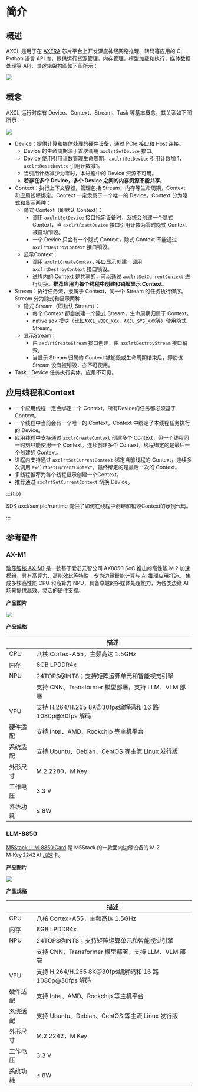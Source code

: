 # 简介

## 概述

AXCL 是用于在 [AXERA](https://www.axera-tech.com/) 芯片平台上开发深度神经网络推理、转码等应用的 C、Python 语言 API 库，提供运行资源管理，内存管理，模型加载和执行，媒体数据处理等 API，其逻辑架构图如下图所示：

![](../res/axcl_architecture.svg)



## 概念

AXCL 运行时库有 Device、Context、Stream、Task 等基本概念，其关系如下图所示：

![](../res/axcl_concept.svg)

- Device：提供计算和媒体处理的硬件设备，通过 PCIe 接口和 Host 连接。
  - Device 的生命周期源于首次调用 `axclrtSetDevice` 接口。
  - Device 使用引用计数管理生命周期，`axclrtSetDevice` 引用计数加 1，`axclrtResetDevice` 引用计数减1。
  - 当引用计数减少为零时，本进程中的 Device 资源不可用。
  - **若存在多个 Device，多个 Device 之间的内存资源不能共享**。
- Context：执行上下文容器，管理包括 Stream，内存等生命周期，Context 和应用线程绑定。Context 一定隶属于一个唯一的 Device。Context 分为隐式和显示两种：
  - 隐式 Context（即默认 Context）：
    - 调用 `axclrtSetDevice` 接口指定设备时，系统会创建一个隐式 Context，当 `axclrtResetDevice` 接口引用计数为零时隐式 Context 被自动销毁。
    - 一个 Device 只会有一个隐式 Context，隐式 Context 不能通过 `axclrtDestroyContext` 接口销毁。
  - 显示Context：
    - 调用 `axclrtCreateContext` 接口显示创建，调用 `axclrtDestroyContext` 接口销毁。
    - 进程内的 Context 是共享的，可以通过 `axclrtSetCurrentContext` 进行切换。**推荐应用为每个线程中创建和销毁显示 Context**。
- Stream：执行任务流，隶属于 Context，同一个 Stream 的任务执行保序。Stream 分为隐式和显示两种：
  - 隐式 Stream（即默认 Stream）：
    - 每个 Context 都会创建一个隐式 Stream，生命周期归属于 Context。
    - native sdk 模块（比如`AXCL_VDEC_XXX`、`AXCL_SYS_XXX`等）使用隐式 Stream。
  - 显示Stream：
    - 由 `axclrtCreateStream` 接口创建，由 `axclrtDestroyStream` 接口销毁。
    - 当显示 Stream 归属的 Context 被销毁或生命周期结束后，即使该 Stream 没有被销毁，亦不可使用。
- Task：Device 任务执行实体，应用不可见。



## 应用线程和Context

- 一个应用线程一定会绑定一个 Context，所有Device的任务都必须基于 Context。
- 一个线程中当前会有一个唯一的 Context，Context 中绑定了本线程任务执行的 Device。
- 应用线程中支持通过 `axclrCreateContext` 创建多个 Context，但一个线程同一时刻只能使用一个 Context。连续创建多个 Context，线程绑定的是最后一个创建的 Context。
- 进程内支持通过 `axclrtSetCurrentContext` 绑定当前线程的 Context，连续多次调用 `axclrtSetCurrentContext`，最终绑定的是最后一次的 Context。
- 多线程推荐为每个线程显示创建一个Context。
- 推荐通过 `axclrtSetCurrentContext` 切换 Device。

:::{tip}

   SDK axcl/sample/runtime 提供了如何在线程中创建和销毁Context的示例代码。

:::


## 参考硬件

### AX-M1

[瑞莎智核 AX-M1](https://docs.radxa.com/aicore/ax-m1) 是一款基于爱芯元智公司 AX8850 SoC 推出的高性能 M.2 加速模组，具有高算力、高能效比等特性，专为边缘智能计算与 AI 推理应用打造。
集成多核高性能 CPU 和高算力 NPU，具备卓越的多媒体处理能力，为各类边缘 AI 场景提供高效、灵活的硬件支撑。

**产品图片**

![](../res/AX-M1.png)

**产品规格**

|              | 描述                                                    |
| ------------ | ------------------------------------------------------- |
| CPU       | 八核 Cortex-A55，主频高达 1.5GHz                            |
| 内存         | 8GB LPDDR4x                                             |
| NPU         | 24TOPS@INT8；支持矩阵运算单元和智能视觉引擎                 |
|              | 支持 CNN、Transformer 模型部署，支持 LLM、VLM 部署      |
| VPU        | 支持 H.264/H.265 8K@30fps编解码和 16 路 1080p@30fps 解码  |
| 硬件适配	     | 支持 Intel、AMD、Rockchip 等主机平台                    |
| 系统适配	     | 支持 Ubuntu、Debian、CentOS 等主流 Linux 发行版         |
| 外形尺寸     | M.2 2280，M Key                                         |
| 工作电压     | 3.3 V                                                   |
| 系统功耗	    | ≤ 8W                                                   |

### LLM-8850

[M5Stack LLM‑8850 Card](https://docs.m5stack.com/zh_CN/guide/ai_accelerator/overview) 是 M5Stack 的一款面向边缘设备的 M.2 M‑Key 2242 AI 加速卡。

**产品图片**

![](../res/LLM8850.png)

**产品规格**

|              | 描述                                                    |
| ------------ | ------------------------------------------------------- |
| CPU       | 八核 Cortex-A55，主频高达 1.5GHz                            |
| 内存         | 8GB LPDDR4x                                             |
| NPU         | 24TOPS@INT8；支持矩阵运算单元和智能视觉引擎                 |
|              | 支持 CNN、Transformer 模型部署，支持 LLM、VLM 部署      |
| VPU        | 支持 H.264/H.265 8K@30fps编解码和 16 路 1080p@30fps 解码  |
| 硬件适配	     | 支持 Intel、AMD、Rockchip 等主机平台                    |
| 系统适配	     | 支持 Ubuntu、Debian、CentOS 等主流 Linux 发行版         |
| 外形尺寸     | M.2 2242，M Key                                         |
| 工作电压     | 3.3 V                                                   |
| 系统功耗	    | ≤ 8W                                                   |
